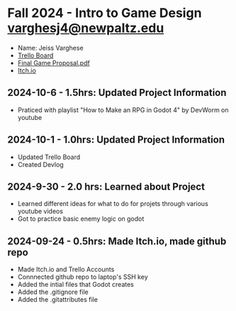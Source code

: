 # Fall 2024 - Intro to Game Design varghesj4@newpaltz.edu

* Name: Jeiss Varghese
* [Trello Board](https://trello.com/b/9qJ1jnDG/game-development-template)
* [Final Game Proposal.pdf](https://github.com/user-attachments/files/17216130/Final.Game.Proposal.pdf)
* [Itch.io](https://jeiss3341.itch.io)

## 2024-10-6 - 1.5hrs: Updated Project Information

* Praticed with playlist "How to Make an RPG in Godot 4"  by DevWorm on youtube

## 2024-10-1 - 1.0hrs: Updated Project Information

* Updated Trello Board
* Created Devlog

## 2024-9-30 - 2.0 hrs: Learned about Project

* Learned different ideas for what to do for projets through various youtube videos
* Got to practice basic enemy logic on godot


## 2024-09-24 - 0.5hrs: Made Itch.io, made github repo

* Made Itch.io and Trello Accounts
* Connnected github repo to laptop's SSH key
* Added the intial files that Godot creates
* Added the .gitignore file
* Added the .gitattributes file
